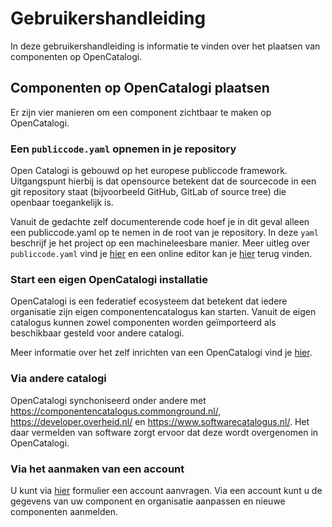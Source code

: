 # Gebruikershandleiding

In deze gebruikershandleiding is informatie te vinden over het plaatsen van componenten op OpenCatalogi.

## Componenten op OpenCatalogi plaatsen

Er zijn vier manieren om een component zichtbaar te maken op OpenCatalogi.

### Een `publiccode.yaml` opnemen in je repository

Open Catalogi is gebouwd op het europese publiccode framework. Uitgangspunt hierbij is dat opensource betekent dat de sourcecode in een git repository staat (bijvoorbeeld GitHub, GitLab of source tree) die openbaar toegankelijk is.

Vanuit de gedachte zelf documenterende code hoef je in dit geval alleen een publiccode.yaml op te nemen in de root van je repository. In deze `yaml` beschrijf je het project op een machineleesbare manier. Meer uitleg over `publiccode.yaml` vind je [hier](https://docs.italia.it/italia/developers-italia/publiccodeyml-en/en/master/index.html) en een online editor kan je [hier](https://publiccode-editor.developers.italia.it/) terug vinden.

### Start een eigen OpenCatalogi installatie

OpenCatalogi is een federatief ecosysteem dat betekent dat iedere organisatie zijn eigen componentencatalogus kan starten. Vanuit de eigen catalogus kunnen zowel componenten worden geïmporteerd als beschikbaar gesteld voor andere catalogi.

Meer informatie over het zelf inrichten van een OpenCatalogi vind je [hier]().

### Via andere catalogi

OpenCatalogi synchoniseerd onder andere met <https://componentencatalogus.commonground.nl/>, <https://developer.overheid.nl/> en <https://www.softwarecatalogus.nl/>. Het daar vermelden van software zorgt ervoor dat deze wordt overgenomen in OpenCatalogi.

### Via het aanmaken van een account

U kunt via [hier]() formulier een account aanvragen. Via een account kunt u de gegevens van uw component en organisatie aanpassen en nieuwe componenten aanmelden.

